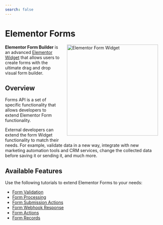 ```yaml
---
search: false
---
```

# Elementor Forms

<Badge type="tip" vertical="top" text="Elementor Pro" /> <Badge type="warning" vertical="top" text="Advanced" />

<img :src="$withBase('/assets/img/elementor-form.png')" alt="Elementor Form Widget" style="float: right; width: 300px; margin-left: 20px; margin-bottom: 20px;">

**Elementor Form Builder** is an advanced [Elementor Widget](./../widgets/) that allows users to create forms with the ultimate drag and drop visual form builder.

## Overview

Forms API is a set of specific functionality that allows developers to extend Elementor Form functionality.

External developers can extend the form Widget functionality to match their needs. For example, validate data in a new way, integrate with new marketing automation tools and CRM services, change the collected data before saving it or sending it, and much more.

## Available Features

Use the following tutorials to extend Elementor Forms to your needs:

* [Form Validation](./form-validation/)
* [Form Processing](./form-processing/)
* [Form Submission Actions](./form-submission-actions/)
* [Form Webhook Response](./form-webhook-response/)
* [Form Actions](./form-actions/)
* [Form Records](./form-records/)

